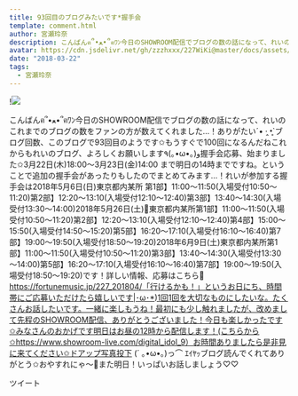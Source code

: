 ```yaml
---
title: 93回目のブログみたいです*握手会
template: comment.html
author: 宮瀬玲奈
description: こんばんฅ՞•ﻌ•՞ฅﾜﾝ今日のSHOWROOM配信でブログの数の話になって、れいのこれまでのブログの数をファンの方が数えてくれました...！ありがたいˊ• ·̭ •̥`ブログ回数、このブログで93回目のようです✩もうすぐで100回...
avatar: https://cdn.jsdelivr.net/gh/zzzhxxx/227WiKi@master/docs/assets/photo/avatar/reina.jpg
date: "2018-03-22"
tags:
  - 宮瀬玲奈
---
```


!![](https://cdn.jsdelivr.net/gh/227WiKi/227WiKi-image@master/blog-image/reina-2018-03-22_1.jpg)


こんばんฅ՞•ﻌ•՞ฅﾜﾝ今日のSHOWROOM配信でブログの数の話になって、れいのこれまでのブログの数をファンの方が数えてくれました...！ありがたいˊ• ·̭ •̥`ブログ回数、このブログで93回目のようです✩もうすぐで100回になるんだねこれからもれいのブログ、よろしくお願いします٩(｡•ω•｡)و握手会応募、始まりました✩3月22日(木)18:00～3月23日(金)14:00 まで明日の14時までですね。ということで追加の握手会があったりもしたのでまとめてみます…！れいが参加する握手会は2018年5月6日(日)東京都内某所 第1部】11:00～11:50(入場受付10:50～11:20)第2部】12:20～13:10(入場受付12:10～12:40)第3部】13:40～14:30(入場受付13:30～14:00)2018年5月26日(土)🎂東京都内某所第1部】11:00～11:50(入場受付10:50～11:20)第2部】12:20～13:10(入場受付12:10～12:40)第4部】15:00～15:50(入場受付14:50～15:20)第5部】16:20～17:10(入場受付16:10～16:40)第7部】19:00～19:50(入場受付18:50～19:20)2018年6月9日(土)東京都内某所第1部】11:00～11:50(入場受付10:50～11:20)第3部】13:40～14:30(入場受付13:30～14:00)第5部】16:20～17:10(入場受付16:10～16:40)第7部】19:00～19:50(入場受付18:50～19:20)です！詳しい情報、応募はこちら🌟https://fortunemusic.jp/227_201804/「行けるかも！」というお日にち、時間帯にご応募いただけたら嬉しいです|･ω･*)1回1回を大切なものにしたいな。たくさんお話したいです。一緒に楽しもうね！最初にも少し触れましたが、改めまして先程のSHOWROOM配信、ありがとうございました！今日も楽しかったです✩みなさんのおかげです明日はお昼の12時から配信します！(こちらから✩https://www.showroom-live.com/digital_idol_9）お時間ありましたら是非見に来てください✩ドアップ写真投下 (´ ｡•ω•｡)っ⌒ ｴｲﾔｯブログ読んでくれてありがとう✩おやすれにゃ～💓また明日！いっぱいお話しましょう♡♡


ツイート




